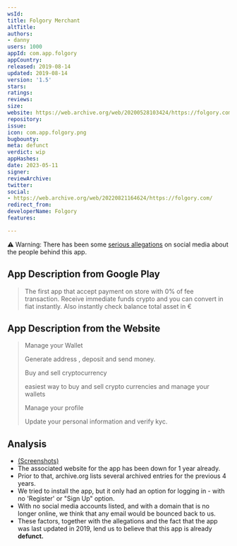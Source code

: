 ```yaml
---
wsId: 
title: Folgory Merchant
altTitle: 
authors:
- danny
users: 1000
appId: com.app.folgory
appCountry: 
released: 2019-08-14
updated: 2019-08-14
version: '1.5'
stars: 
ratings: 
reviews: 
size: 
website: https://web.archive.org/web/20200528103424/https://folgory.com/
repository: 
issue: 
icon: com.app.folgory.png
bugbounty: 
meta: defunct
verdict: wip
appHashes: 
date: 2023-05-11
signer: 
reviewArchive: 
twitter: 
social:
- https://web.archive.org/web/20220821164624/https://folgory.com/
redirect_from: 
developerName: Folgory
features: 

---
```


⚠️ Warning: There has been some [serious allegations](https://twitter.com/GleecOfficial/status/1218128624571879424) on social media about the people behind this app.

## App Description from Google Play 

> The first app that accept payment on store with 0% of fee transaction. Receive immediate funds crypto and you can convert in fiat instantly. Also instantly check balance total asset in €

## App Description from the Website 

> Manage your Wallet
>
> Generate address , deposit and send money.
>
> Buy and sell cryptocurrency
>
> easiest way to buy and sell crypto currencies and manage your wallets
>
> Manage your profile
>
> Update your personal information and verify kyc.

## Analysis 

- [(Screenshots)](https://twitter.com/BitcoinWalletz/status/1656494533981663232)
- The associated website for the app has been down for 1 year already.
- Prior to that, archive.org lists several archived entries for the previous 4 years.  
- We tried to install the app, but it only had an option for logging in - with no 'Register' or "Sign Up" option. 
- With no social media accounts listed, and with a domain that is no longer online, we think that any email would be bounced back to us. 
- These factors, together with the allegations and the fact that the app was last updated in 2019, lend us to believe that this app is already **defunct.** 